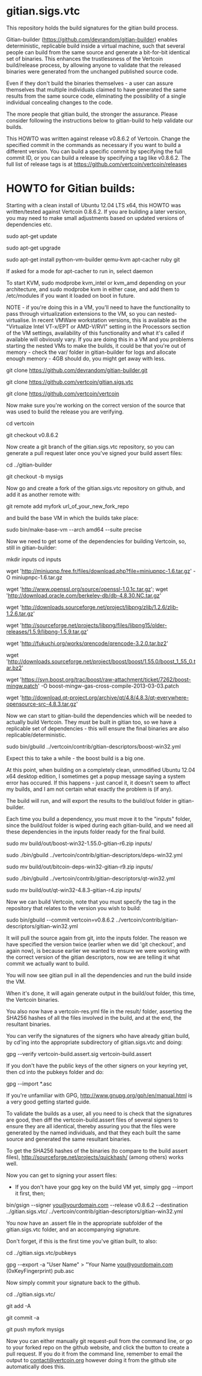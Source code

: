 gitian.sigs.vtc
===============

This repository holds the build signatures for the gitian build process.

Gitian-builder (https://github.com/devrandom/gitian-builder) enables deterministic, replicable build inside a virtual machine,
such that several people can build from the same source and generate a bit-for-bit identical set of binaries. This enhances
the trustlessness of the Vertcoin build/release process, by allowing anyone to validate that the released binaries were
generated from the unchanged published source code. 

Even if they don't build the binaries themselves - a user can assure themselves that multiple individuals claimed to have 
generated the same results from the same source code, eliminating the possibility of a single individual concealing 
changes to the code.

The more people that gitian build, the stronger the assurance. Please consider following the instructions below to
gitian-build to help validate our builds.

This HOWTO was written against release v0.8.6.2 of Vertcoin. Change the specified commit in the commands as necessary
if you want to build a different version. You can build a specific commit by specifying the full commit ID, or you
can build a release by specifying a tag like v0.8.6.2. The full list of release tags is at 
https://github.com/vertcoin/vertcoin/releases


HOWTO for Gitian builds:
========================

Starting with a clean install of Ubuntu 12.04 LTS x64, this HOWTO was written/tested against Vertcoin 0.8.6.2. If you are 
building a later version, you may need to make small adjustments based on updated versions of dependencies etc.

sudo apt-get update

sudo apt-get upgrade

sudo apt-get install python-vm-builder qemu-kvm apt-cacher ruby git

If asked for a mode for apt-cacher to run in, select daemon

To start KVM, sudo modprobe kvm_intel or kvm_amd depending on your architecture, and sudo modprobe kvm in either case, 
and add them to /etc/modules if you want it loaded on boot in future. 

NOTE - if you're doing this in a VM, you'll need to have the functionality to pass through virtualization extensions to the VM, 
so you can nested-virtualise. In recent VMWare workstation versions, this is available as the "Virtualize Intel VT-x/EPT or AMD-V/RVI" 
setting in the Processors section of the VM settings, availability of this functionality and what it's called if available will 
obviously vary. If you are doing this in a VM and you problems starting the nested VMs to make the builds, it could be that you're out 
of memory - check the var/ folder in gitian-builder for logs and allocate enough memory - 4GB should do, you might get away with less.

git clone https://github.com/devrandom/gitian-builder.git

git clone https://github.com/vertcoin/gitian.sigs.vtc

git clone https://github.com/vertcoin/vertcoin

Now make sure you're working on the correct version of the source that was used to build the release you are verifying. 

cd vertcoin

git checkout v0.8.6.2

Now create a git branch of the gitian.sigs.vtc repository, so you can generate a pull request later once you've signed your 
build assert files:

cd ../gitian-builder

git checkout -b mysigs

Now go and create a fork of the gitian.sigs.vtc repository on github, and add it as another remote with:

git remote add myfork url_of_your_new_fork_repo

and build the base VM in which the builds take place:

sudo bin/make-base-vm --arch amd64 --suite precise

Now we need to get some of the dependencies for building Vertcoin, so, still in gitian-builder:

mkdir inputs
cd inputs

wget 'http://miniupnp.free.fr/files/download.php?file=miniupnpc-1.6.tar.gz' -O miniupnpc-1.6.tar.gz

wget 'http://www.openssl.org/source/openssl-1.0.1c.tar.gz'; wget 'http://download.oracle.com/berkeley-db/db-4.8.30.NC.tar.gz' 

wget 'http://downloads.sourceforge.net/project/libpng/zlib/1.2.6/zlib-1.2.6.tar.gz'

wget 'http://sourceforge.net/projects/libpng/files/libpng15/older-releases/1.5.9/libpng-1.5.9.tar.gz' 

wget 'http://fukuchi.org/works/qrencode/qrencode-3.2.0.tar.bz2'

wget 'http://downloads.sourceforge.net/project/boost/boost/1.55.0/boost_1_55_0.tar.bz2' 

wget 'https://svn.boost.org/trac/boost/raw-attachment/ticket/7262/boost-mingw.patch' -O boost-mingw-gas-cross-compile-2013-03-03.patch 

wget 'http://download.qt-project.org/archive/qt/4.8/4.8.3/qt-everywhere-opensource-src-4.8.3.tar.gz'

Now we can start to gitian-build the dependencies which will be needed to actually build Vertcoin. They must be built in gitian too, 
so we have a replicable set of dependencies - this will ensure the final binaries are also replicable/deterministic. 

sudo bin/gbuild ../vertcoin/contrib/gitian-descriptors/boost-win32.yml

Expect this to take a while - the boost build is a big one.

At this point, when building on a completely clean, unmodified Ubuntu 12.04 x64 desktop edition, I sometimes get a popup message 
saying a system error has occured. If this happens - just cancel it, it doesn't seem to affect my builds, and I am not certain what 
exactly the problem is (if any).

The build will run, and will export the results to the build/out folder in gitian-builder. 

Each time you build a dependency, you must move it to the "inputs" folder, since the build/out folder is wiped during each gitian-build, 
and we need all these dependencies in the inputs folder ready for the final build.

sudo mv build/out/boost-win32-1.55.0-gitian-r6.zip inputs/

sudo ./bin/gbuild ../vertcoin/contrib/gitian-descriptors/deps-win32.yml

sudo mv build/out/bitcoin-deps-win32-gitian-r9.zip inputs/

sudo ./bin/gbuild ../vertcoin/contrib/gitian-descriptors/qt-win32.yml

sudo mv build/out/qt-win32-4.8.3-gitian-r4.zip inputs/

Now we can build Vertcoin, note that you must specify the tag in the repository that relates to the version you wish to build:

sudo bin/gbuild --commit vertcoin=v0.8.6.2 ../vertcoin/contrib/gitian-descriptors/gitian-win32.yml

It will pull the source again from git, into the inputs folder. The reason we have specified the version twice (earlier when we 
did 'git checkout', and again now), is because earlier we wanted to ensure we were working with the correct version of the gitian 
descriptors, now we are telling it what commit we actually want to build. 

You will now see gitian pull in all the dependencies and run the build inside the VM.

When it's done, it will again generate output in the build/out folder, this time, the Vertcoin binaries. 	

You also now have a vertcoin-res.yml file in the result/ folder, asserting the SHA256 hashes of all the files involved in the build, 
and at the end, the resultant binaries.

You can verify the signatures of the signers who have already gitian build, by cd'ing into the appropriate subdirectory of 
gitian.sigs.vtc and doing:

gpg --verify vertcoin-build.assert.sig vertcoin-build.assert

If you don't have the public keys of the other signers on your keyring yet, then cd into the pubkeys folder and do:

gpg --import *.asc

If you're unfamiliar with GPG, http://www.gnupg.org/gph/en/manual.html is a very good getting started guide.

To validate the builds as a user, all you need to is check that the signatures are good, then diff the vertcoin-build.assert files 
of several signers to ensure they are all identical, thereby assuring you that the files were generated by the named individuals, 
and that they each built the same source and generated the same resultant binaries. 

To get the SHA256 hashes of the binaries (to compare to the build assert files), http://sourceforge.net/projects/quickhash/ 
(among others) works well.

Now you can get to signing your assert files:

- If you don't have your gpg key on the build VM yet, simply gpg --import it first, then;

bin/gsign --signer you@yourdomain.com --release v0.8.6.2 --destination ../gitian.sigs.vtc/ ../vertcoin/contrib/gitian-descriptors/gitian-win32.yml

You now have an .assert file in the appropriate subfolder of the gitian.sigs.vtc folder, and an accompanying signature.

Don't forget, if this is the first time you've gitian built, to also:

cd ../gitian.sigs.vtc/pubkeys

gpg --export -a "User Name" > "Your Name you@yourdomain.com (0xKeyFingerprint) pub.asc

Now simply commit your signature back to the github.

cd ../gitian.sigs.vtc/

git add -A

git commit -a

git push myfork mysigs

Now you can either manually git request-pull from the command line, or go to your forked repo on the github website, and
click the button to create a pull request. If you do it from the command line, remember to email the output to contact@vertcoin.org
however doing it from the github site automatically does this.
